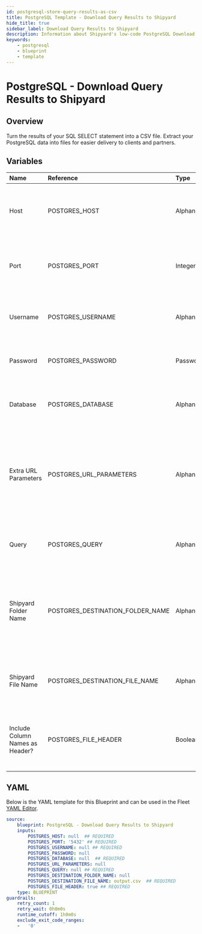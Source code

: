 ```yaml
---
id: postgresql-store-query-results-as-csv
title: PostgreSQL Template - Download Query Results to Shipyard
hide_title: true
sidebar_label: Download Query Results to Shipyard
description: Information about Shipyard's low-code PostgreSQL Download Query Results to Shipyard blueprint. Turn the results of your SQL SELECT statement into a CSV file. 
keywords:
    - postgresql
    - blueprint
    - template
---
```


# PostgreSQL - Download Query Results to Shipyard

## Overview
Turn the results of your SQL SELECT statement into a CSV file. Extract your PostgreSQL data into files for easier delivery to clients and partners.

## Variables

| Name | Reference | Type | Required | Default | Options | Description |
|:-----|:----------|:-----|:---------|:--------|:--------|:------------|
| Host | POSTGRES_HOST  | Alphanumeric |:white_check_mark: | - | - | The domain or the IP address of the database you want to connect to. |
| Port | POSTGRES_PORT  | Integer |:white_check_mark: | `"5432"` | - | Number for the database port to connect to. Defaults to 5432. |
| Username | POSTGRES_USERNAME  | Alphanumeric |:white_check_mark: | - | - | Name of the user to connect to the database with. |
| Password | POSTGRES_PASSWORD  | Password |:heavy_minus_sign: | - | - | Password associated to the provided username. |
| Database | POSTGRES_DATABASE  | Alphanumeric |:white_check_mark: | - | - | Name of the database in PostgreSQL to connect to. |
| Extra URL Parameters | POSTGRES_URL_PARAMETERS  | Alphanumeric |:heavy_minus_sign: | - | - | Extra parameters that will be placed at the end of the connection string, after the "?". Must be separated by "&". |
| Query | POSTGRES_QUERY  | Alphanumeric |:white_check_mark: | - | - | A SELECT statement that returns data. Formatting is ignored. |
| Shipyard Folder Name | POSTGRES_DESTINATION_FOLDER_NAME  | Alphanumeric |:heavy_minus_sign: | - | - | The folder structure that you want your CSV to be created in. If left blank, the file will be created in the home directory. |
| Shipyard File Name | POSTGRES_DESTINATION_FILE_NAME  | Alphanumeric |:white_check_mark: | `output.csv` | - | The file name that you want your generated CSV to have. |
| Include Column Names as Header? | POSTGRES_FILE_HEADER  | Boolean |:white_check_mark: | `True` | - | If checked, your CSV file will include a header row with column names. |


## YAML
Below is the YAML template for this Blueprint and can be used in the Fleet [YAML Editor](../../reference/fleets/yaml-editor.md).
```yaml
source:
    blueprint: PostgreSQL - Download Query Results to Shipyard
    inputs:
        POSTGRES_HOST: null  ## REQUIRED
        POSTGRES_PORT: '5432' ## REQUIRED
        POSTGRES_USERNAME: null ## REQUIRED
        POSTGRES_PASSWORD: null
        POSTGRES_DATABASE: null  ## REQUIRED
        POSTGRES_URL_PARAMETERS: null
        POSTGRES_QUERY: null ## REQUIRED
        POSTGRES_DESTINATION_FOLDER_NAME: null
        POSTGRES_DESTINATION_FILE_NAME: output.csv  ## REQUIRED
        POSTGRES_FILE_HEADER: true ## REQUIRED
    type: BLUEPRINT
guardrails:
    retry_count: 1
    retry_wait: 0h0m0s
    runtime_cutoff: 1h0m0s
    exclude_exit_code_ranges:
    -   '0'

```
